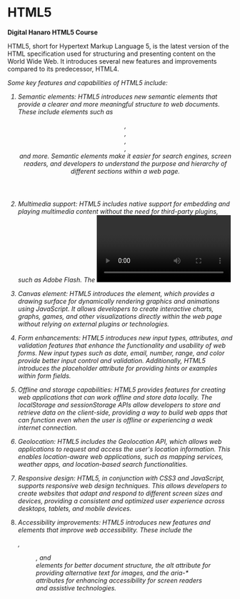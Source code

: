 # HTML5

<strong>Digital Hanaro HTML5 Course</strong>

HTML5, short for Hypertext Markup Language 5, is the latest version of the HTML specification used for structuring and presenting content on the World Wide Web. It introduces several new features and improvements compared to its predecessor, HTML4.

<i>Some key features and capabilities of HTML5 include:

1. Semantic elements: HTML5 introduces new semantic elements that provide a clearer and more meaningful structure to web documents. These include elements such as <header >, <nav >, <article >, <section >, <footer > and more. Semantic elements make it easier for search engines, screen readers, and developers to understand the purpose and hierarchy of different sections within a web page.

2. Multimedia support: HTML5 includes native support for embedding and playing multimedia content without the need for third-party plugins, such as Adobe Flash. The <video> and <audio> elements allow developers to embed video and audio content directly into web pages, providing better cross-platform compatibility and improved performance.

3. Canvas element: HTML5 introduces the <canvas > element, which provides a drawing surface for dynamically rendering graphics and animations using JavaScript. It allows developers to create interactive charts, graphs, games, and other visualizations directly within the web page without relying on external plugins or technologies.

4. Form enhancements: HTML5 introduces new input types, attributes, and validation features that enhance the functionality and usability of web forms. New input types such as date, email, number, range, and color provide better input control and validation. Additionally, HTML5 introduces the placeholder attribute for providing hints or examples within form fields.

5. Offline and storage capabilities: HTML5 provides features for creating web applications that can work offline and store data locally. The localStorage and sessionStorage APIs allow developers to store and retrieve data on the client-side, providing a way to build web apps that can function even when the user is offline or experiencing a weak internet connection.

6. Geolocation: HTML5 includes the Geolocation API, which allows web applications to request and access the user's location information. This enables location-aware web applications, such as mapping services, weather apps, and location-based search functionalities.

7. Responsive design: HTML5, in conjunction with CSS3 and JavaScript, supports responsive web design techniques. This allows developers to create websites that adapt and respond to different screen sizes and devices, providing a consistent and optimized user experience across desktops, tablets, and mobile devices.

8. Accessibility improvements: HTML5 introduces new features and elements that improve web accessibility. These include the <main >, <figure >, and <figcaption > elements for better document structure, the alt attribute for providing alternative text for images, and the aria-* attributes for enhancing accessibility for screen readers and assistive technologies.</i>
